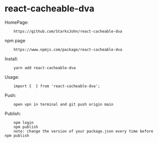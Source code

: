 # react-cacheable-dva


HomePage:

        https://github.com/StarksJohn/react-cacheable-dva

npm page 

        https://www.npmjs.com/package/react-cacheable-dva
Install:

        yarn add react-cacheable-dva

Usage:

        import {  } from 'react-cacheable-dva';

Push:

        open vpn in terminal and git push origin main

Publish:
    
        npm login
        npm publish
        note: change the version of your package.json every time before npm publish
